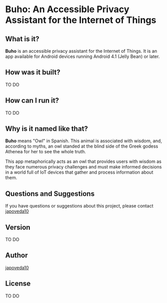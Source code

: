# Buho: An Accessible Privacy Assistant for the Internet of Things

## What is it?

**Buho** is an accessible privacy assistant for the Internet of Things. It is an app available for Android devices running Android 4.1 (Jelly Bean) or later.

## How was it built?

TO DO

## How can I run it?

TO DO

## Why is it named like that?

**Buho** means "Owl" in Spanish. This animal is associated with wisdom, and, according to myths, an owl standed at the blind side of the Greek godess Athenea for her to see the whole truth.

This app metaphorically acts as an owl that provides users with wisdom as they face numerous privacy challenges and must make informed decisions in a world full of IoT devices that gather and process information about them.

## Questions and Suggestions

If you have questions or suggestions about this project, please contact [japoveda10](mailto:ja.poveda10@uniandes.edu.co)

## Version

TO DO

## Author

[japoveda10](https://github.com/japoveda10)

## License

TO DO
